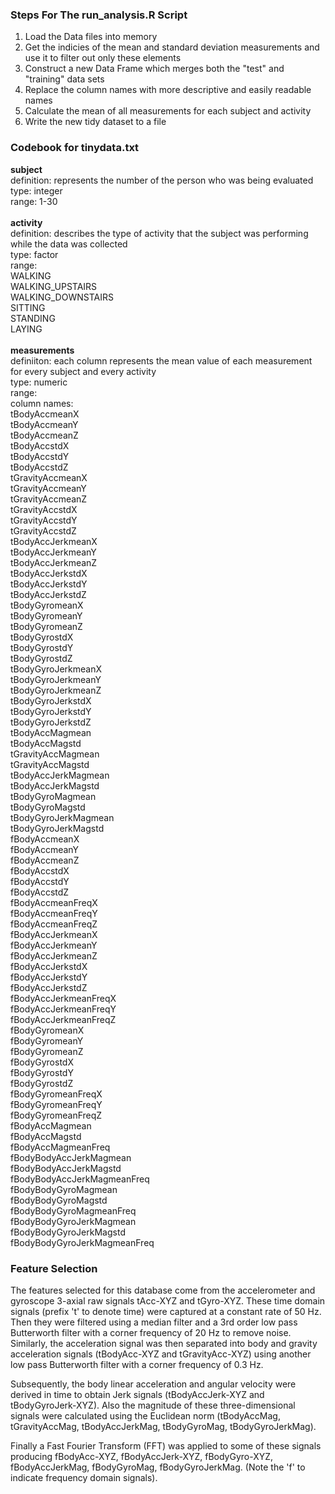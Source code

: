 ### Steps For The run_analysis.R Script

1. Load the Data files into memory
2. Get the indicies of the mean and standard deviation measurements and use it to filter out only these elements
3. Construct a new Data Frame which merges both the "test" and "training" data sets
4. Replace the column names with more descriptive and easily readable names
5. Calculate the mean of all measurements for each subject and activity
6. Write the new tidy dataset to a file


### Codebook for tinydata.txt

**subject**  
	definition: represents the number of the person who was being evaluated  
	type: integer  
	range: 1-30  
<br />
**activity**  
	definition: describes the type of activity that the subject was performing while the data was collected  
	type: factor  
	range:  
		WALKING  
		WALKING_UPSTAIRS  
		WALKING_DOWNSTAIRS  
		SITTING  
		STANDING  
		LAYING  
<br />
**measurements**  
	definiiton: each column represents the mean value of each measurement for every subject and every activity  
	type: numeric  
	range:  
	column names:  
		tBodyAccmeanX  
		tBodyAccmeanY  
		tBodyAccmeanZ  
		tBodyAccstdX  
		tBodyAccstdY  
		tBodyAccstdZ  
		tGravityAccmeanX  
		tGravityAccmeanY  
		tGravityAccmeanZ  
		tGravityAccstdX  
		tGravityAccstdY  
		tGravityAccstdZ  
		tBodyAccJerkmeanX  
		tBodyAccJerkmeanY  
		tBodyAccJerkmeanZ  
		tBodyAccJerkstdX  
		tBodyAccJerkstdY  
		tBodyAccJerkstdZ  
		tBodyGyromeanX  
		tBodyGyromeanY  
		tBodyGyromeanZ  
		tBodyGyrostdX  
		tBodyGyrostdY  
		tBodyGyrostdZ  
		tBodyGyroJerkmeanX  
		tBodyGyroJerkmeanY  
		tBodyGyroJerkmeanZ  
		tBodyGyroJerkstdX  
		tBodyGyroJerkstdY  
		tBodyGyroJerkstdZ  
		tBodyAccMagmean  
		tBodyAccMagstd  
		tGravityAccMagmean  
		tGravityAccMagstd  
		tBodyAccJerkMagmean  
		tBodyAccJerkMagstd  
		tBodyGyroMagmean  
		tBodyGyroMagstd  
		tBodyGyroJerkMagmean  
		tBodyGyroJerkMagstd  
		fBodyAccmeanX  
		fBodyAccmeanY  
		fBodyAccmeanZ  
		fBodyAccstdX  
		fBodyAccstdY  
		fBodyAccstdZ  
		fBodyAccmeanFreqX  
		fBodyAccmeanFreqY  
		fBodyAccmeanFreqZ  
		fBodyAccJerkmeanX  
		fBodyAccJerkmeanY  
		fBodyAccJerkmeanZ  
		fBodyAccJerkstdX  
		fBodyAccJerkstdY  
		fBodyAccJerkstdZ  
		fBodyAccJerkmeanFreqX  
		fBodyAccJerkmeanFreqY  
		fBodyAccJerkmeanFreqZ  
		fBodyGyromeanX  
		fBodyGyromeanY  
		fBodyGyromeanZ  
		fBodyGyrostdX  
		fBodyGyrostdY  
		fBodyGyrostdZ  
		fBodyGyromeanFreqX  
		fBodyGyromeanFreqY  
		fBodyGyromeanFreqZ  
		fBodyAccMagmean  
		fBodyAccMagstd  
		fBodyAccMagmeanFreq  
		fBodyBodyAccJerkMagmean  
		fBodyBodyAccJerkMagstd  
		fBodyBodyAccJerkMagmeanFreq  
		fBodyBodyGyroMagmean  
		fBodyBodyGyroMagstd  
		fBodyBodyGyroMagmeanFreq  
		fBodyBodyGyroJerkMagmean  
		fBodyBodyGyroJerkMagstd  
		fBodyBodyGyroJerkMagmeanFreq  

		
### Feature Selection

The features selected for this database come from the accelerometer and gyroscope 3-axial raw signals tAcc-XYZ and tGyro-XYZ. These time domain signals (prefix 't' to denote time) were captured at a constant rate of 50 Hz. Then they were filtered using a median filter and a 3rd order low pass Butterworth filter with a corner frequency of 20 Hz to remove noise. Similarly, the acceleration signal was then separated into body and gravity acceleration signals (tBodyAcc-XYZ and tGravityAcc-XYZ) using another low pass Butterworth filter with a corner frequency of 0.3 Hz.

Subsequently, the body linear acceleration and angular velocity were derived in time to obtain Jerk signals (tBodyAccJerk-XYZ and tBodyGyroJerk-XYZ). Also the magnitude of these three-dimensional signals were calculated using the Euclidean norm (tBodyAccMag, tGravityAccMag, tBodyAccJerkMag, tBodyGyroMag, tBodyGyroJerkMag). 

Finally a Fast Fourier Transform (FFT) was applied to some of these signals producing fBodyAcc-XYZ, fBodyAccJerk-XYZ, fBodyGyro-XYZ, fBodyAccJerkMag, fBodyGyroMag, fBodyGyroJerkMag. (Note the 'f' to indicate frequency domain signals). 
